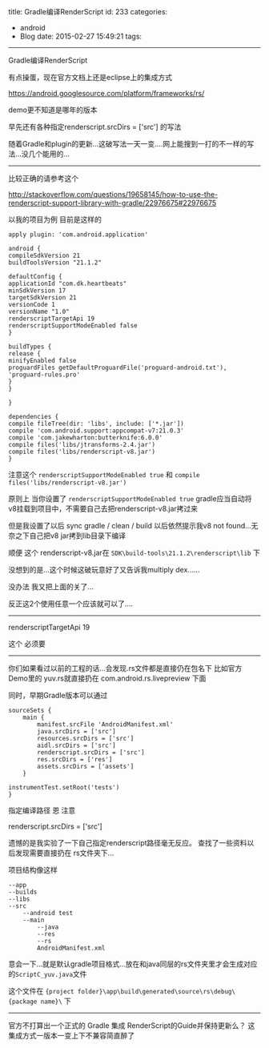 title: Gradle编译RenderScript
id: 233
categories:
  - android
  - Blog
date: 2015-02-27 15:49:21
tags:
---

Gradle编译RenderScript

有点操蛋，现在官方文档上还是eclipse上的集成方式

https://android.googlesource.com/platform/frameworks/rs/

demo更不知道是哪年的版本

早先还有各种指定renderscript.srcDirs = ['src'] 的写法

随着Gradle和plugin的更新...这破写法一天一变....网上能搜到一打的不一样的写法...没几个能用的...

* * *

比较正确的请参考这个

http://stackoverflow.com/questions/19658145/how-to-use-the-renderscript-support-library-with-gradle/22976675#22976675

以我的项目为例
目前是这样的

    apply plugin: 'com.android.application'
    
    android {
    compileSdkVersion 21
    buildToolsVersion "21.1.2"
    
    defaultConfig {
    applicationId "com.dk.heartbeats"
    minSdkVersion 17
    targetSdkVersion 21
    versionCode 1
    versionName "1.0"
    renderscriptTargetApi 19
    renderscriptSupportModeEnabled false
    }
    
    buildTypes {
    release {
    minifyEnabled false
    proguardFiles getDefaultProguardFile('proguard-android.txt'), 'proguard-rules.pro'
    }
    }
    
    }
    
    dependencies {
    compile fileTree(dir: 'libs', include: ['*.jar'])
    compile 'com.android.support:appcompat-v7:21.0.3'
    compile 'com.jakewharton:butterknife:6.0.0'
    compile files('libs/jtransforms-2.4.jar')
    compile files('libs/renderscript-v8.jar')
    }

注意这个
`renderscriptSupportModeEnabled true`
和
`compile files('libs/renderscript-v8.jar')`

原则上 当你设置了 `renderscriptSupportModeEnabled true`
gradle应当自动将 v8挂载到项目中，不需要自己去把renderscript-v8.jar拷过来

但是我设置了以后 sync gradle / clean / build 以后依然提示我v8 not found...无奈之下自己把v8 jar拷到lib目录下编译

顺便 这个 renderscript-v8.jar在 `SDK\build-tools\21.1.2\renderscript\lib` 下

没想到的是...这个时候这破玩意好了又告诉我multiply dex......

没办法 我又把上面的关了...

反正这2个使用任意一个应该就可以了....

* * *

renderscriptTargetApi 19

这个 必须要

* * *

你们如果看过以前的工程的话...会发现.rs文件都是直接仍在包名下
比如官方Demo里的 yuv.rs就直接扔在 com.android.rs.livepreview 下面

同时，早期Gradle版本可以通过

    sourceSets {
        main {
            manifest.srcFile 'AndroidManifest.xml'
            java.srcDirs = ['src']
            resources.srcDirs = ['src']
            aidl.srcDirs = ['src']
            renderscript.srcDirs = ['src']
            res.srcDirs = ['res']
            assets.srcDirs = ['assets']
        }
    
    instrumentTest.setRoot('tests')
    }

指定编译路径
恩
注意

renderscript.srcDirs = ['src']

遗憾的是我实验了一下自己指定renderscript路径毫无反应。
查找了一些资料以后发现需要直接扔在
rs文件夹下...

项目结构像这样

    --app
    --builds
    --libs
    --src
        --android test
        --main
            --java
            --res
            --rs
            AndroidManifest.xml



意会一下...就是默认gradle项目格式...放在和java同层的rs文件夹里才会生成对应的`ScriptC_yuv.java`文件

这个文件在
`{project folder}\app\build\generated\source\rs\debug\{package name}\` 下

* * *

官方不打算出一个正式的 Gradle 集成 RenderScript的Guide并保持更新么？
这集成方式一版本一变上下不兼容简直醉了